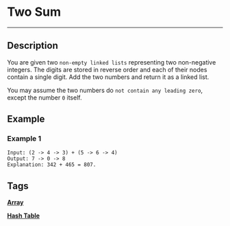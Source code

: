 # Two Sum
-----
## Description
You are given two `non-empty linked lists` representing two non-negative integers. The digits are stored in reverse order and each of their nodes contain a single digit. Add the two numbers and return it as a linked list.

You may assume the two numbers do `not contain any leading zero`, except the number `0` itself.

## Example
### Example 1
```
Input: (2 -> 4 -> 3) + (5 -> 6 -> 4)
Output: 7 -> 0 -> 8
Explanation: 342 + 465 = 807.
```

## Tags
**[Array](https://leetcode.com/tag/array)**

**[Hash Table](https://leetcode.com/tag/hash-table)**

